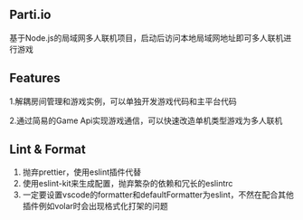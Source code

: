 ## Parti.io

基于Node.js的局域网多人联机项目，启动后访问本地局域网地址即可多人联机进行游戏

## Features
1.解耦房间管理和游戏实例，可以单独开发游戏代码和主平台代码

2.通过简易的Game Api实现游戏通信，可以快速改造单机类型游戏为多人联机

## Lint & Format

1. 抛弃prettier，使用eslint插件代替
2. 使用eslint-kit来生成配置，抛弃繁杂的依赖和冗长的eslintrc
3. 一定要设置vscode的formatter和defaultFormatter为eslint，不然在配合其他插件例如volar时会出现格式化打架的问题
